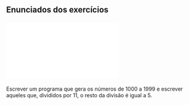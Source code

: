 ## Enunciados dos exercícios

### ![Exercício 1](Laço%20while/exercício1.c)
Escrever um programa que gera os números de 1000 a 1999 e escrever aqueles que, divididos por 11, o resto da divisão é igual a 5.
